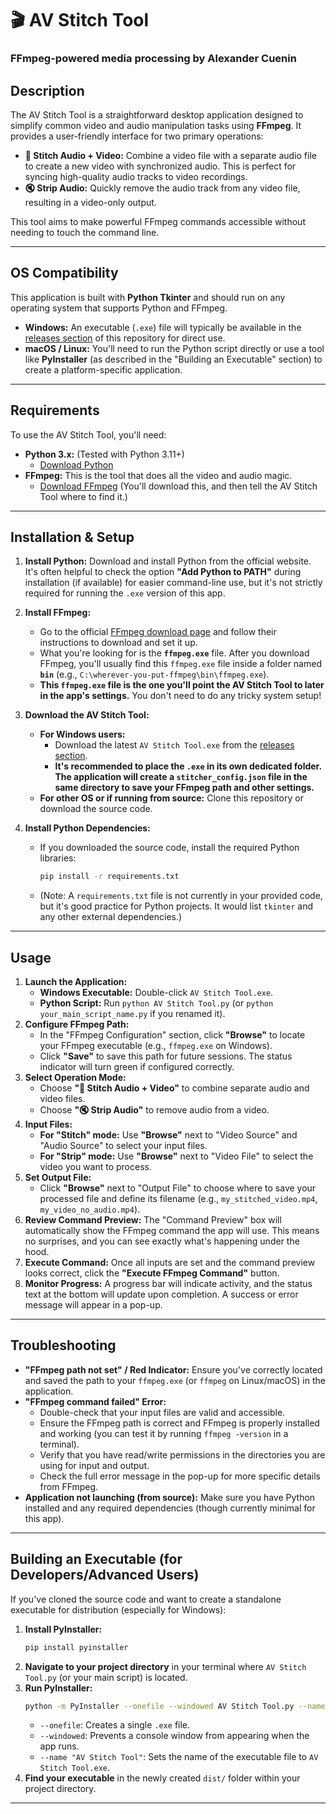 # 🎬 AV Stitch Tool

### FFmpeg-powered media processing by Alexander Cuenin

## Description

The AV Stitch Tool is a straightforward desktop application designed to simplify common video and audio manipulation tasks using **FFmpeg**. It provides a user-friendly interface for two primary operations:

* **🔗 Stitch Audio + Video:** Combine a video file with a separate audio file to create a new video with synchronized audio. This is perfect for syncing high-quality audio tracks to video recordings.
* **🔇 Strip Audio:** Quickly remove the audio track from any video file, resulting in a video-only output.

This tool aims to make powerful FFmpeg commands accessible without needing to touch the command line.

-----

## OS Compatibility

This application is built with **Python Tkinter** and should run on any operating system that supports Python and FFmpeg.

* **Windows:** An executable (`.exe`) file will typically be available in the [releases section](https://github.com/AlexanderCuenin/Audio-Video-Stitcher/releases) of this repository for direct use.
* **macOS / Linux:** You'll need to run the Python script directly or use a tool like **PyInstaller** (as described in the "Building an Executable" section) to create a platform-specific application.

-----

## Requirements

To use the AV Stitch Tool, you'll need:

* **Python 3.x:** (Tested with Python 3.11+)
    * [Download Python](https://www.python.org/downloads/)
* **FFmpeg:** This is the tool that does all the video and audio magic.
    * [Download FFmpeg](https://ffmpeg.org/download.html) (You'll download this, and then tell the AV Stitch Tool where to find it.)

-----

## Installation & Setup

1.  **Install Python:** Download and install Python from the official website. It's often helpful to check the option **"Add Python to PATH"** during installation (if available) for easier command-line use, but it's not strictly required for running the `.exe` version of this app.
2.  **Install FFmpeg:**
    * Go to the official [FFmpeg download page](https://ffmpeg.org/download.html) and follow their instructions to download and set it up.
    * What you're looking for is the **`ffmpeg.exe`** file. After you download FFmpeg, you'll usually find this `ffmpeg.exe` file inside a folder named **`bin`** (e.g., `C:\wherever-you-put-ffmpeg\bin\ffmpeg.exe`).
    * **This `ffmpeg.exe` file is the one you'll point the AV Stitch Tool to later in the app's settings.** You don't need to do any tricky system setup!
3.  **Download the AV Stitch Tool:**
    * **For Windows users:**
        * Download the latest `AV Stitch Tool.exe` from the [releases section](https://github.com/AlexanderCuenin/Audio-Video-Stitcher/releases).
        * **It's recommended to place the `.exe` in its own dedicated folder. The application will create a `stitcher_config.json` file in the same directory to save your FFmpeg path and other settings.**
    * **For other OS or if running from source:** Clone this repository or download the source code.

4.  **Install Python Dependencies:**
    * If you downloaded the source code, install the required Python libraries:
        ```bash
        pip install -r requirements.txt
        ```
    * (Note: A `requirements.txt` file is not currently in your provided code, but it's good practice for Python projects. It would list `tkinter` and any other external dependencies.)

-----

## Usage

1.  **Launch the Application:**
    * **Windows Executable:** Double-click `AV Stitch Tool.exe`.
    * **Python Script:** Run `python AV Stitch Tool.py` (or `python your_main_script_name.py` if you renamed it).
2.  **Configure FFmpeg Path:**
    * In the "FFmpeg Configuration" section, click **"Browse"** to locate your FFmpeg executable (e.g., `ffmpeg.exe` on Windows).
    * Click **"Save"** to save this path for future sessions. The status indicator will turn green if configured correctly.
3.  **Select Operation Mode:**
    * Choose **"🔗 Stitch Audio + Video"** to combine separate audio and video files.
    * Choose **"🔇 Strip Audio"** to remove audio from a video.
4.  **Input Files:**
    * **For "Stitch" mode:** Use **"Browse"** next to "Video Source" and "Audio Source" to select your input files.
    * **For "Strip" mode:** Use **"Browse"** next to "Video File" to select the video you want to process.
5.  **Set Output File:**
    * Click **"Browse"** next to "Output File" to choose where to save your processed file and define its filename (e.g., `my_stitched_video.mp4`, `my_video_no_audio.mp4`).
6.  **Review Command Preview:** The "Command Preview" box will automatically show the FFmpeg command the app will use. This means no surprises, and you can see exactly what's happening under the hood.
7.  **Execute Command:** Once all inputs are set and the command preview looks correct, click the **"Execute FFmpeg Command"** button.
8.  **Monitor Progress:** A progress bar will indicate activity, and the status text at the bottom will update upon completion. A success or error message will appear in a pop-up.

-----

## Troubleshooting

* **"FFmpeg path not set" / Red Indicator:** Ensure you've correctly located and saved the path to your `ffmpeg.exe` (or `ffmpeg` on Linux/macOS) in the application.
* **"FFmpeg command failed" Error:**
    * Double-check that your input files are valid and accessible.
    * Ensure the FFmpeg path is correct and FFmpeg is properly installed and working (you can test it by running `ffmpeg -version` in a terminal).
    * Verify that you have read/write permissions in the directories you are using for input and output.
    * Check the full error message in the pop-up for more specific details from FFmpeg.
* **Application not launching (from source):** Make sure you have Python installed and any required dependencies (though currently minimal for this app).

-----

## Building an Executable (for Developers/Advanced Users)

If you've cloned the source code and want to create a standalone executable for distribution (especially for Windows):

1.  **Install PyInstaller:**
    ```bash
    pip install pyinstaller
    ```
2.  **Navigate to your project directory** in your terminal where `AV Stitch Tool.py` (or your main script) is located.
3.  **Run PyInstaller:**
    ```bash
    python -m PyInstaller --onefile --windowed AV Stitch Tool.py --name "AV Stitch Tool"
    ```
    * `--onefile`: Creates a single `.exe` file.
    * `--windowed`: Prevents a console window from appearing when the app runs.
    * `--name "AV Stitch Tool"`: Sets the name of the executable file to `AV Stitch Tool.exe`.
4.  **Find your executable** in the newly created `dist/` folder within your project directory.

-----
